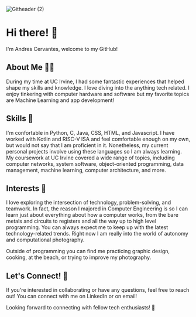 ![Githeader (2)](https://github.com/cervand/cervand/assets/95746489/6b521001-1b71-44b8-bb7c-99aaedefc252)

# Hi there! 👋
I'm Andres Cervantes, welcome to my GitHub!

## About Me 👨‍💻
During my time at UC Irvine, I had some fantastic experiences that helped shape my skills and knowledge. I love diving into the anything tech related. I enjoy tinkering with computer hardware and software but my favorite topics are Machine Learning and app development! 

## Skills 🔨
I'm confortable in Python, C, Java, CSS, HTML, and Javascript. I have worked with Kotlin and RISC-V ISA and feel comfortable enough on my own, but would not say that I am proficient in it. Nonetheless, my current personal projects involve using these languages so I am always learning. My coursework at UC Irvine covered a wide range of topics, including computer networks, system software, object-oriented programming, data management, machine learning, computer architecture, and more.

## Interests 🥤
I love exploring the intersection of technology, problem-solving, and teamwork. In fact, the reason I majored in Computer Engineering is so I can learn just about everything about how a computer works, from the bare metals and circuits to registers and all the way up to high level programming. You can always expect me to keep up with the latest technology-related trends. Right now I am really into the world of autonomy and computational photography. 

Outside of programming you can find me practicing graphic design, cooking, at the beach, or trying to improve my photography. 

## Let's Connect! 🤝
If you're interested in collaborating or have any questions, feel free to reach out! You can connect with me on LinkedIn or on email!

Looking forward to connecting with fellow tech enthusiasts! 🚀


<!---
cervand/cervand is a ✨ special ✨ repository because its `README.md` (this file) appears on your GitHub profile.
You can click the Preview link to take a look at your changes.
--->
